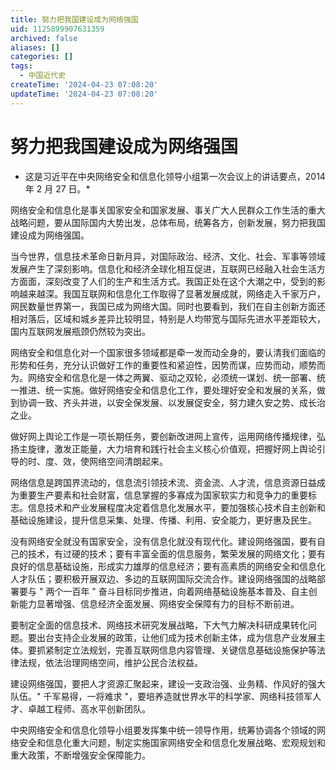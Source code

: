 ```yaml
---
title: 努力把我国建设成为网络强国
uid: 1125899907631359
archived: false
aliases: []
categories: []
tags:
  - 中国近代史
createTime: '2024-04-23 07:08:20'
updateTime: '2024-04-23 07:08:20'
---
```


# 努力把我国建设成为网络强国

- 这是习近平在中央网络安全和信息化领导小组第一次会议上的讲话要点，2014 年 2 月 27 日。*

网络安全和信息化是事关国家安全和国家发展、事关广大人民群众工作生活的重大战略问题，要从国际国内大势出发，总体布局，统筹各方，创新发展，努力把我国建设成为网络强国。

当今世界，信息技术革命日新月异，对国际政治、经济、文化、社会、军事等领域发展产生了深刻影响。信息化和经济全球化相互促进，互联网已经融入社会生活方方面面，深刻改变了人们的生产和生活方式。我国正处在这个大潮之中，受到的影响越来越深。我国互联网和信息化工作取得了显著发展成就，网络走入千家万户，网民数量世界第一，我国已成为网络大国。同时也要看到，我们在自主创新方面还相对落后，区域和城乡差异比较明显，特别是人均带宽与国际先进水平差距较大，国内互联网发展瓶颈仍然较为突出。

网络安全和信息化对一个国家很多领域都是牵一发而动全身的，要认清我们面临的形势和任务，充分认识做好工作的重要性和紧迫性，因势而谋，应势而动，顺势而为。网络安全和信息化是一体之两翼、驱动之双轮，必须统一谋划、统一部署、统一推进、统一实施。做好网络安全和信息化工作，要处理好安全和发展的关系，做到协调一致、齐头并进，以安全保发展、以发展促安全，努力建久安之势、成长治之业。

做好网上舆论工作是一项长期任务，要创新改进网上宣传，运用网络传播规律，弘扬主旋律，激发正能量，大力培育和践行社会主义核心价值观，把握好网上舆论引导的时、度、效，使网络空间清朗起来。

网络信息是跨国界流动的，信息流引领技术流、资金流、人才流，信息资源日益成为重要生产要素和社会财富，信息掌握的多寡成为国家软实力和竞争力的重要标志。信息技术和产业发展程度决定着信息化发展水平，要加强核心技术自主创新和基础设施建设，提升信息采集、处理、传播、利用、安全能力，更好惠及民生。

没有网络安全就没有国家安全，没有信息化就没有现代化。建设网络强国，要有自己的技术，有过硬的技术；要有丰富全面的信息服务，繁荣发展的网络文化；要有良好的信息基础设施，形成实力雄厚的信息经济；要有高素质的网络安全和信息化人才队伍；要积极开展双边、多边的互联网国际交流合作。建设网络强国的战略部署要与 " 两个一百年 " 奋斗目标同步推进，向着网络基础设施基本普及、自主创新能力显著增强、信息经济全面发展、网络安全保障有力的目标不断前进。

要制定全面的信息技术、网络技术研究发展战略，下大气力解决科研成果转化问题。要出台支持企业发展的政策，让他们成为技术创新主体，成为信息产业发展主体。要抓紧制定立法规划，完善互联网信息内容管理、关键信息基础设施保护等法律法规，依法治理网络空间，维护公民合法权益。

建设网络强国，要把人才资源汇聚起来，建设一支政治强、业务精、作风好的强大队伍。" 千军易得，一将难求 "，要培养造就世界水平的科学家、网络科技领军人才、卓越工程师、高水平创新团队。

中央网络安全和信息化领导小组要发挥集中统一领导作用，统筹协调各个领域的网络安全和信息化重大问题，制定实施国家网络安全和信息化发展战略、宏观规划和重大政策，不断增强安全保障能力。
